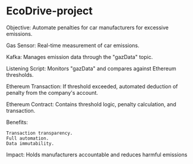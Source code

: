 # EcoDrive-project
Objective: Automate penalties for car manufacturers for excessive emissions.

Gas Sensor: Real-time measurement of car emissions.

Kafka: Manages emission data through the "gazData" topic.

Listening Script: Monitors "gazData" and compares against Ethereum thresholds.

Ethereum Transaction: If threshold exceeded, automated deduction of penalty from the company's account.

Ethereum Contract: Contains threshold logic, penalty calculation, and transaction.

Benefits:

    Transaction transparency.
    Full automation.
    Data immutability.

Impact: Holds manufacturers accountable and reduces harmful emissions
